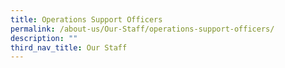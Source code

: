 ```yaml
---
title: Operations Support Officers
permalink: /about-us/Our-Staff/operations-support-officers/
description: ""
third_nav_title: Our Staff
---
```

